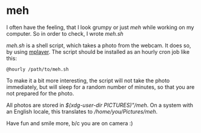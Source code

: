 meh
===

I often have the feeling, that I look grumpy or just *meh* while working on my
computer. So in order to check, I wrote *meh.sh*

*meh.sh* is a shell script, which takes a photo from the webcam. It does so, by
using [mplayer](http://www.mplayerhq.hu/design7/news.html). The script should be
installed as an hourly cron job like this:

    @hourly /path/to/meh.sh

To make it a bit more interesting, the script will not take the photo
immediately, but will sleep for a random number of minutes, so that you are not
prepared for the photo.

All photos are stored in *$(xdg-user-dir PICTURES)"/meh*. On a system with an English
locale, this translates to */home/you/Pictures/meh*.

Have fun and smile more, b/c you are on camera :)
